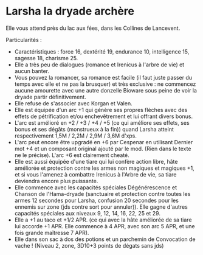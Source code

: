 # Larsha la dryade archère

Elle vous attend près du lac aux fées, dans les Collines de Lancevent.

Particularités :
- Caractéristiques : force 16, dextérité 19, endurance 10, intelligence 15, sagesse 18, charisme 25.
- Elle a très peu de dialogues (romance et Irenicus à l'arbre de vie) et aucun banter.
- Vous pouvez la romancer, sa romance est facile (il faut juste passer du temps avec elle et ne pas la brusquer) et très exclusive : ne commencez aucune amourette avec une autre donzelle Bioware sous peine de voir la dryade partir définitivement.
- Elle refuse de s'associer avec Korgan et Valen.
- Elle est équipée d'un arc +1 qui génère ses propres flèches avec des effets de pétrification et/ou enchevêtrement et lui offrant divers bonus.
- L'arc est amélioré en +2 / +3 / +4 / +5 (ce qui améliore ses effets, ses bonus et ses dégâts (monstrueux à la fin)) quand Larsha atteint respectivement 1,5M / 2,2M / 2,9M / 3,6M d'xps.
- L'arc peut encore être upgradé en +6 par Cespenar en utilisant Dernier mot +4 et un composant original ajouté par le mod. (Rien dans le texte ne le précise). L'arc +6 est clairement cheaté.
- Elle est aussi équipée d'une tiare qui lui confère action libre, hâte améliorée et protection contre les armes non magiques et magiques +1, et si vous l'amenez à combattre Irenicus à l'Arbre de vie, sa tiare deviendra encore plus puissante.
- Elle commence avec les capacités spéciales Dégénérescence et Chanson de l'Hama-dryade (sanctuaire et protection contre toutes les armes 12 secondes pour Larsha, confusion 20 secondes pour les ennemis sur zone (jds contre sort pour annuler)). Elle gagne d'autres capacités spéciales aux niveaux 9, 12, 14, 16, 22, 25 et 29.
- Elle a +1 au taco et +1/2 APR. (ce qui avec la hâte améliorée de sa tiare lui accorde +1 APR. Elle commence à 4 APR, avec son arc 5 APR, et une fois grande maîtresse 7 APR).
- Elle  dans son sac à dos des potions et un parchemin de Convocation de vache ! (Niveau 2, zone, 3D10+3 points de dégats sans jds)
